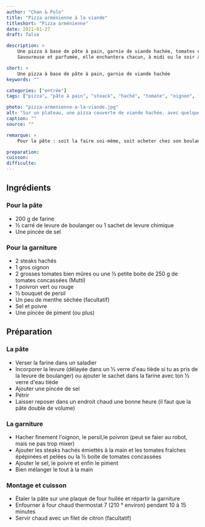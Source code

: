 ```yaml
---
author: "Chan & Polo"
title: "Pizza arménienne à la viande"
titleshort: "Pizza arménienne"
date: 2021-01-27
draft: false

description: >
    Une pizza à base de pâte à pain, garnie de viande hachée, tomates et poivron.<br>
    Savoureuse et parfumée, elle enchantera chacun, à midi ou le soir au choix.

short: >
    Une pizza à base de pâte à pain, garnie de viande hachée
keywords: ""

categories: ["entrée"]
tags: ["pizza", "pâte à pain", "steack", "haché", "tomate", "oignon", "poivron"]

photo: "pizza-armenienne-a-la-viande.jpg"
alt: "Sur un plateau, une pizza couverte de viande hachée, avec quelques olives et un quartier de citron"
caption: ""
source: ""

remarque: >
    Pour la pâte : soit la faire soi-même, soit acheter chez son boulanger une boule de pâte à pain fraîche, soit prendre une pâte à pizza du commerce (surgelée ou non)

preparation: 
cuisson: 
difficulte:
---
```



## Ingrédients
### Pour la pâte
- 200 g de farine
- ½ carré de levure de boulanger ou 1 sachet de levure chimique
- Une pincée de sel
### Pour la garniture
- 2 steaks hachés
- 1 gros oignon
- 2 grosses tomates bien mûres ou une ½ petite boite de 250 g de tomates concassées (Mutti)
- 1 poivron vert ou rouge
- ½ bouquet de persil
- Un peu de menthe séchée (facultatif)
- Sel et poivre
- Une pincée de piment (ou plus)

## Préparation
### La pâte
- Verser la farine dans un saladier
- Incorporer la levure (délayée dans un ½ verre d'eau tiède si tu as pris de la levure de boulanger) ou ajouter le sachet dans la farine avec ton ½ verre d'eau tiède
- Ajouter une pincée de sel
- Pétrir
- Laisser reposer dans un endroit chaud une bonne heure (il faut que la pâte double de volume)
### La garniture
- Hacher finement l'oignon, le persil,le poivron (peut se faier au robot, mais ne pas trop mixer)
- Ajouter les steaks hachés émiettés à la main et les tomates fraîches épépinées et pelées ou la ½ boite de tomates concassées
- Ajouter le sel, le poivre et enfin le piment
- Bien mélanger le tout à la main
### Montage et cuisson
- Étaler la pâte sur une plaque de four huilée et répartir la garniture
- Enfourner à four chaud thermostat 7 (210 ° environ) pendant 10 à 15 minutes
- Servir chaud avec un filet de citron (facultatif)

